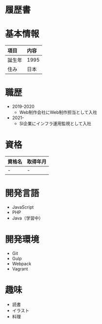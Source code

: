 # 履歴書

# 基本情報
|項目|内容|
|:---|:---|
|誕生年|1995|
|住み|日本|

# 職歴
* 2019-2020
	* Web制作会社にWeb制作担当として入社
* 2021-
	* SI企業にインフラ運用監視として入社

# 資格
|資格名|取得年月|
|:---|:---|
|-|-|

# 開発言語
* JavaScript
* PHP
* Java（学習中）

# 開発環境
* Git
* Gulp
* Webpack
* Vagrant

# 趣味
* 読書
* イラスト
* 料理
